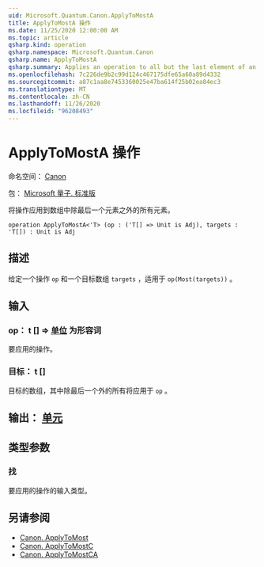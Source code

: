 ```yaml
---
uid: Microsoft.Quantum.Canon.ApplyToMostA
title: ApplyToMostA 操作
ms.date: 11/25/2020 12:00:00 AM
ms.topic: article
qsharp.kind: operation
qsharp.namespace: Microsoft.Quantum.Canon
qsharp.name: ApplyToMostA
qsharp.summary: Applies an operation to all but the last element of an array.
ms.openlocfilehash: 7c226de9b2c99d124c467175dfe65a60a89d4332
ms.sourcegitcommit: a87c1aa8e7453360025e47ba614f25b02ea84ec3
ms.translationtype: MT
ms.contentlocale: zh-CN
ms.lasthandoff: 11/26/2020
ms.locfileid: "96208493"
---
```

# <a name="applytomosta-operation"></a>ApplyToMostA 操作

命名空间： [Canon](xref:Microsoft.Quantum.Canon)

包： [Microsoft 量子. 标准版](https://nuget.org/packages/Microsoft.Quantum.Standard)


将操作应用到数组中除最后一个元素之外的所有元素。

```qsharp
operation ApplyToMostA<'T> (op : ('T[] => Unit is Adj), targets : 'T[]) : Unit is Adj
```


## <a name="description"></a>描述

给定一个操作 `op` 和一个目标数组 `targets` ，适用于 `op(Most(targets))` 。

## <a name="input"></a>输入

### <a name="op--t--unit--is-adj"></a>op： t [] => [单位](xref:microsoft.quantum.lang-ref.unit)  为形容词

要应用的操作。


### <a name="targets--t"></a>目标： t []

目标的数组，其中除最后一个外的所有将应用于 `op` 。



## <a name="output--unit"></a>输出： [单元](xref:microsoft.quantum.lang-ref.unit)



## <a name="type-parameters"></a>类型参数

### <a name="t"></a>找

要应用的操作的输入类型。

## <a name="see-also"></a>另请参阅

- [Canon. ApplyToMost](xref:Microsoft.Quantum.Canon.ApplyToMost)
- [Canon. ApplyToMostC](xref:Microsoft.Quantum.Canon.ApplyToMostC)
- [Canon. ApplyToMostCA](xref:Microsoft.Quantum.Canon.ApplyToMostCA)